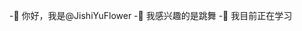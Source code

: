 -👋 你好，我是@JishiYuFlower
-👀 我感兴趣的是跳舞
-🌱 我目前正在学习

<!---
JishiYuFlower/JishiYuFlower是an-0special ✨ 资源库，因为它的“README.md”(此文件)出现在您的GitHub配置文件中。
您可以单击“预览”链接查看所做的更改。
--->
